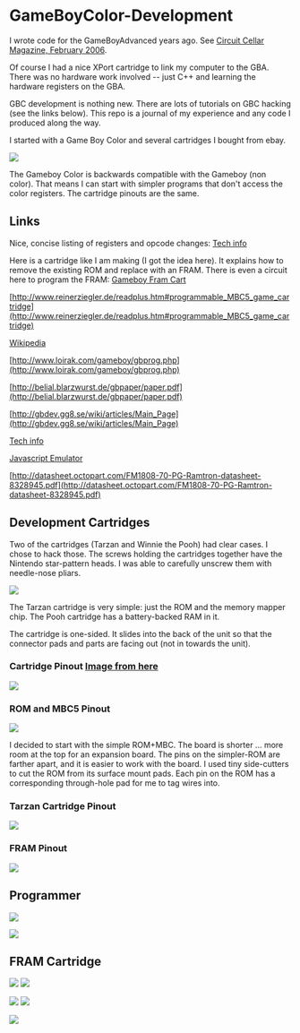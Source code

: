 # GameBoyColor-Development

I wrote code for the GameBoyAdvanced years ago. See [Circuit Cellar Magazine, February 2006](http://www.cc-webshop.com/Circuit-Cellar-Issue-187-February-2006-PDF-FI-2006-187.htm). 

Of course I had a nice XPort cartridge to link my computer to the GBA. There was no hardware work
involved -- just C++ and learning the hardware registers on the GBA.

GBC development is nothing new. There are lots of tutorials on GBC hacking (see the links below).
This repo is a journal of my experience and any code I produced along the way. 

I started with a Game Boy Color and several cartridges I bought from ebay. 

![](https://github.com/topherCantrell/GameBoyColor-Development/blob/master/art/IMG_0310.JPG)

The Gameboy Color is backwards compatible with the Gameboy (non color). That means I can start with
simpler programs that don't access the color registers. The cartridge pinouts are the same.

## Links

Nice, concise listing of registers and opcode changes:
[Tech info](http://fms.komkon.org/GameBoy/Tech/Software.html)

Here is a cartridge like I am making (I got the idea here). It explains how to remove the existing 
ROM and replace with an FRAM. There is even a circuit here to program the FRAM:
[Gameboy Fram Cart](http://www.robotdungeon.com/ElectronicProjectGameboyROM.html)

[http://www.reinerziegler.de/readplus.htm#programmable_MBC5_game_cartridge](http://www.reinerziegler.de/readplus.htm#programmable_MBC5_game_cartridge)

[Wikipedia](https://en.wikipedia.org/wiki/Game_Boy_Color)

[http://www.loirak.com/gameboy/gbprog.php](http://www.loirak.com/gameboy/gbprog.php)

[http://belial.blarzwurst.de/gbpaper/paper.pdf](http://belial.blarzwurst.de/gbpaper/paper.pdf)

[http://gbdev.gg8.se/wiki/articles/Main_Page](http://gbdev.gg8.se/wiki/articles/Main_Page)

[Tech info](http://fms.komkon.org/GameBoy/Tech/Software.html)

[Javascript Emulator](http://imrannazar.com/GameBoy-Emulation-in-JavaScript:-Interrupts)

[http://datasheet.octopart.com/FM1808-70-PG-Ramtron-datasheet-8328945.pdf](http://datasheet.octopart.com/FM1808-70-PG-Ramtron-datasheet-8328945.pdf)

## Development Cartridges

Two of the cartridges (Tarzan and Winnie the Pooh) had clear cases. I chose to hack those.
The screws holding the cartridges together have the Nintendo star-pattern heads. I was able
to carefully unscrew them with needle-nose pliars.

![](https://github.com/topherCantrell/GameBoyColor-Development/blob/master/art/IMG_0322.JPG)

The Tarzan cartridge is very simple: just the ROM and the memory mapper chip. The Pooh cartridge
has a battery-backed RAM in it.

The cartridge is one-sided. It slides into the back of the unit so that the connector pads
and parts are facing out (not in towards the unit).

### Cartridge Pinout [Image from here](https://www.insidegadgets.com/2011/03/19/gbcartread-arduino-based-gameboy-cart-reader-%E2%80%93-part-1-read-the-rom/)

![](https://github.com/topherCantrell/GameBoyColor-Development/blob/master/art/cartPinout.png)

### ROM and MBC5 Pinout

![](https://github.com/topherCantrell/GameBoyColor-Development/blob/master/art/NROM.png)

I decided to start with the simple ROM+MBC. The board is shorter ... more room at the top for an expansion 
board. The pins on the simpler-ROM are farther apart, and it is easier to work with the board. I used
tiny side-cutters to cut the ROM from its surface mount pads. Each pin on the ROM has a corresponding
through-hole pad for me to tag wires into.

### Tarzan Cartridge Pinout
![](https://github.com/topherCantrell/GameBoyColor-Development/blob/master/art/cart2.png)

### FRAM Pinout
![](https://github.com/topherCantrell/GameBoyColor-Development/blob/master/art/FM1808.png)

## Programmer

![](https://github.com/topherCantrell/GameBoyColor-Development/blob/master/art/Programmer.png)

![](https://github.com/topherCantrell/GameBoyColor-Development/blob/master/art/Prog2.png)

## FRAM Cartridge

![](https://github.com/topherCantrell/GameBoyColor-Development/blob/master/art/cardTop.png)
![](https://github.com/topherCantrell/GameBoyColor-Development/blob/master/art/cardBottom.png)

![](https://github.com/topherCantrell/GameBoyColor-Development/blob/master/art/shellTop.png)
![](https://github.com/topherCantrell/GameBoyColor-Development/blob/master/art/shellBottom.png)

![](https://github.com/topherCantrell/GameBoyColor-Development/blob/master/art/tetris.png)



